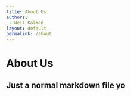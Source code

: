 ```yaml
---
title: About Us
authors:
 - Neil Kalman
layout: default
permalink: /about
---
```


# About Us

## Just a normal markdown file yo
